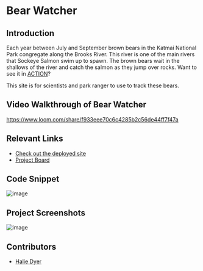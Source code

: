 # Bear Watcher
## Introduction
Each year between July and September brown bears in the Katmai National Park congregate along the Brooks River.  This river is one of the main rivers that Sockeye Salmon swim up to spawn.  The brown bears wait in the shallows of the river and catch the salmon as they jump over rocks.  Want to see it in [ACTION](https://explore.org/livecams/brown-bears/brown-bear-salmon-cam-brooks-falls)?

This site is for scientists and park ranger to use to track these bears.

## Video Walkthrough of Bear Watcher <!-- A loom link is sufficient -->
https://www.loom.com/share/f933eee70c6c4285b2c56de44ff7f47a

## Relevant Links <!-- Link to all the things that are required outside of the ones that have their own section -->
- [Check out the deployed site](#your-link)
- [Project Board](https://www.figma.com/file/pRb4XS3QOitRVCjqlDgFmu/Bear-Watcher?node-id=0%3A1)

## Code Snippet <!-- OPTIONAL, but doesn't hurt -->
![image](https://user-images.githubusercontent.com/86806913/131261570-2f397372-3008-4c0d-8a68-594daef277c6.png)

## Project Screenshots <!-- These can be inside of your project. Look at the repos from class and see how the images are included in the readme -->
![image](https://user-images.githubusercontent.com/86806913/131261485-759a7b6e-3510-4ba8-be23-e90976ffefb3.png)

## Contributors
- [Halie Dyer](https://github.com/DyerHL)
